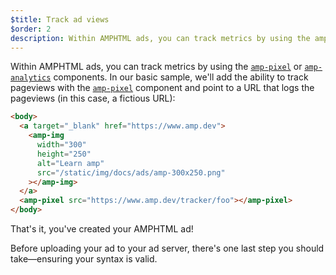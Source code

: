 ```yaml
---
$title: Track ad views
$order: 2
description: Within AMPHTML ads, you can track metrics by using the amp-pixel or amp-analytics components. In our basic sample, we'll add the ability to track pageviews ...
---
```


Within AMPHTML ads, you can track metrics by using the [`amp-pixel`](../../../../documentation/components/reference/amp-pixel.md) or [`amp-analytics`](../../../../documentation/components/reference/amp-analytics.md) components. In our basic sample, we'll add the ability to track pageviews with the [`amp-pixel`](../../../../documentation/components/reference/amp-pixel.md) component and point to a URL that logs the pageviews (in this case, a fictious URL):

```html hl_lines="7"
<body>
  <a target="_blank" href="https://www.amp.dev">
    <amp-img
      width="300"
      height="250"
      alt="Learn amp"
      src="/static/img/docs/ads/amp-300x250.png"
    ></amp-img>
  </a>
  <amp-pixel src="https://www.amp.dev/tracker/foo"></amp-pixel>
</body>
```

That's it, you've created your AMPHTML ad!

Before uploading your ad to your ad server, there's one last step you should take&mdash;ensuring your syntax is valid.
